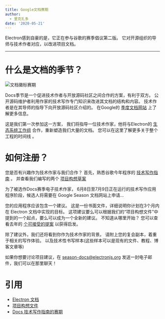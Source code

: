 ```yaml
---
title: Google文档赛期
author:
  - 里克扎多
date: '2020-05-21'
---
```


Electron感到自豪的是，它正在参与谷歌的赛季倡议第二版。 它对开源组织的导师与技术作者对应，以改进项目文档。

---

# 什么是文档的季节？

![文档徽标赛期](https://user-images.githubusercontent.com/16010076/82606204-8c8bce80-9b6b-11ea-9847-6a4b28a0761d.png)

Docs季节是一个促进技术作者与开放源码社区之间合作的方案，有利于双方。 公开源码维护者利用作家的技术写作专门知识来改进其文档的结构和内容。 技术作者是在其导师的指导下向开放源码社区介绍的。 在Google的 [季度文档网站](https://developers.google.com/season-of-docs) 上了解更多信息。

这是我们第一次参加这一方案， 我们将指导一位技术作家，他将与Electron的 [生态系统工作组](https://github.com/electron/governance/tree/master/wg-ecosystem) 合作，重新塑造我们大量的文档。 您可以在这里了解更多关于整个工程的时间线 [](https://developers.google.com/season-of-docs/docs/timeline)。

# 如何注册？

您是否有兴趣作为技术作家与我们合作？ 首先，熟悉谷歌今年程序的 [技术写作指南](https://developers.google.com/season-of-docs/docs/tech-writer-guide) 。 并查看我们编写的两个 [项目构想草案](https://github.com/electron/season-of-docs-2020/blob/master/project-ideas.md)

为了被选作Docs赛季电子技术作家， 6月8日至7月9日正在运行的技术写作应用程序阶段，候选人将需要在 Google Season 文档网站上申请...

您的应用程序应该包含一个建议。 这是一份书面文件，详细说明你计划在3个月内在 Electron 文档中实现的目标。 这项建议要么可以根据我们的“项目构想文件”中提到的一个起点，要么可以成为一个全新的建议。 不知道从哪里开始？ 您可以查看去年的 [个可接受的提案](https://developers.google.com/season-of-docs/docs/2019/participants) 以获得启发。

除了建议外，我们还将看到你作为技术作家的背景。 请附上您的复会副本，着重于相关的写作体验。 以及技术性书写样本(这些样本可以是现有的文件、教程、博客文章等)

如果你想要讨论项目建议，在 [season-docs@electronjs.org](mailto:season-of-docs@electronjs.org) 发送一封电子邮件，我们可以在那里聊天！

# 引用
* [Electron 文档](electronjs.org/docs)
* [项目构想文件](https://github.com/electron/season-of-docs-2020/blob/master/project-ideas.md)
* [Docs 技术写作指南的赛期](https://developers.google.com/season-of-docs/docs/tech-writer-guide)
